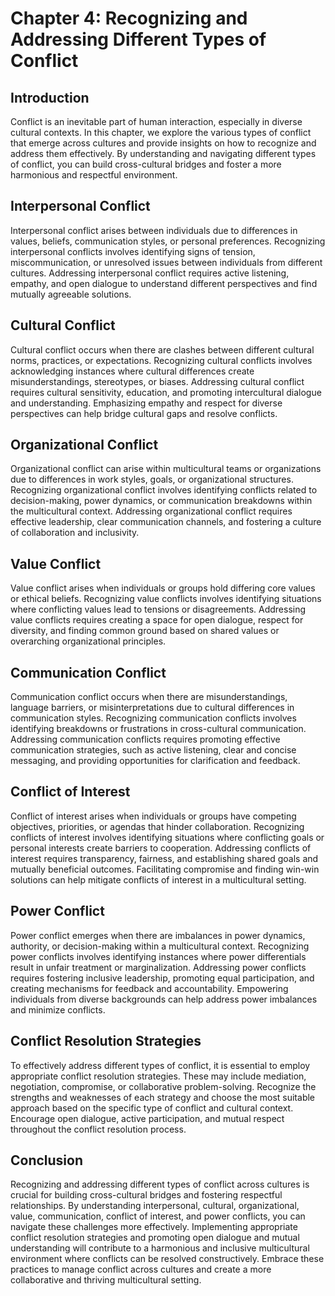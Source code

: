 Chapter 4: Recognizing and Addressing Different Types of Conflict
=================================================================

Introduction
------------

Conflict is an inevitable part of human interaction, especially in diverse cultural contexts. In this chapter, we explore the various types of conflict that emerge across cultures and provide insights on how to recognize and address them effectively. By understanding and navigating different types of conflict, you can build cross-cultural bridges and foster a more harmonious and respectful environment.

Interpersonal Conflict
----------------------

Interpersonal conflict arises between individuals due to differences in values, beliefs, communication styles, or personal preferences. Recognizing interpersonal conflicts involves identifying signs of tension, miscommunication, or unresolved issues between individuals from different cultures. Addressing interpersonal conflict requires active listening, empathy, and open dialogue to understand different perspectives and find mutually agreeable solutions.

Cultural Conflict
-----------------

Cultural conflict occurs when there are clashes between different cultural norms, practices, or expectations. Recognizing cultural conflicts involves acknowledging instances where cultural differences create misunderstandings, stereotypes, or biases. Addressing cultural conflict requires cultural sensitivity, education, and promoting intercultural dialogue and understanding. Emphasizing empathy and respect for diverse perspectives can help bridge cultural gaps and resolve conflicts.

Organizational Conflict
-----------------------

Organizational conflict can arise within multicultural teams or organizations due to differences in work styles, goals, or organizational structures. Recognizing organizational conflict involves identifying conflicts related to decision-making, power dynamics, or communication breakdowns within the multicultural context. Addressing organizational conflict requires effective leadership, clear communication channels, and fostering a culture of collaboration and inclusivity.

Value Conflict
--------------

Value conflict arises when individuals or groups hold differing core values or ethical beliefs. Recognizing value conflicts involves identifying situations where conflicting values lead to tensions or disagreements. Addressing value conflicts requires creating a space for open dialogue, respect for diversity, and finding common ground based on shared values or overarching organizational principles.

Communication Conflict
----------------------

Communication conflict occurs when there are misunderstandings, language barriers, or misinterpretations due to cultural differences in communication styles. Recognizing communication conflicts involves identifying breakdowns or frustrations in cross-cultural communication. Addressing communication conflicts requires promoting effective communication strategies, such as active listening, clear and concise messaging, and providing opportunities for clarification and feedback.

Conflict of Interest
--------------------

Conflict of interest arises when individuals or groups have competing objectives, priorities, or agendas that hinder collaboration. Recognizing conflicts of interest involves identifying situations where conflicting goals or personal interests create barriers to cooperation. Addressing conflicts of interest requires transparency, fairness, and establishing shared goals and mutually beneficial outcomes. Facilitating compromise and finding win-win solutions can help mitigate conflicts of interest in a multicultural setting.

Power Conflict
--------------

Power conflict emerges when there are imbalances in power dynamics, authority, or decision-making within a multicultural context. Recognizing power conflicts involves identifying instances where power differentials result in unfair treatment or marginalization. Addressing power conflicts requires fostering inclusive leadership, promoting equal participation, and creating mechanisms for feedback and accountability. Empowering individuals from diverse backgrounds can help address power imbalances and minimize conflicts.

Conflict Resolution Strategies
------------------------------

To effectively address different types of conflict, it is essential to employ appropriate conflict resolution strategies. These may include mediation, negotiation, compromise, or collaborative problem-solving. Recognize the strengths and weaknesses of each strategy and choose the most suitable approach based on the specific type of conflict and cultural context. Encourage open dialogue, active participation, and mutual respect throughout the conflict resolution process.

Conclusion
----------

Recognizing and addressing different types of conflict across cultures is crucial for building cross-cultural bridges and fostering respectful relationships. By understanding interpersonal, cultural, organizational, value, communication, conflict of interest, and power conflicts, you can navigate these challenges more effectively. Implementing appropriate conflict resolution strategies and promoting open dialogue and mutual understanding will contribute to a harmonious and inclusive multicultural environment where conflicts can be resolved constructively. Embrace these practices to manage conflict across cultures and create a more collaborative and thriving multicultural setting.
